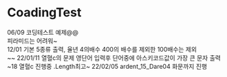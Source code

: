 # CoadingTest
06/09 코딩테스트 예제@@<br>
피라미드는 어려워~<br/>
12/01 기본 5종류 출력, 율년 4의배수 400의 배수를 제외한 100배수는 제외<br/>
~~
22/01/11 열혈c의 문제 영단어 입력후 단어중에 아스키코드값이 가장 큰 문자 출력<br/>
~18 열혈c 진행중 .Length최고~
22/02/05 ardent_15_Dare04 화문까지 진행 <br/>
